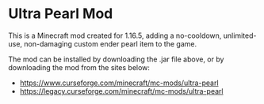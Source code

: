 # Ultra Pearl Mod

This is a Minecraft mod created for 1.16.5, adding a no-cooldown, unlimited-use, non-damaging custom ender pearl item to the game.

The mod can be installed by downloading the .jar file above, or by downloading the mod from the sites below:
- https://www.curseforge.com/minecraft/mc-mods/ultra-pearl
- https://legacy.curseforge.com/minecraft/mc-mods/ultra-pearl
